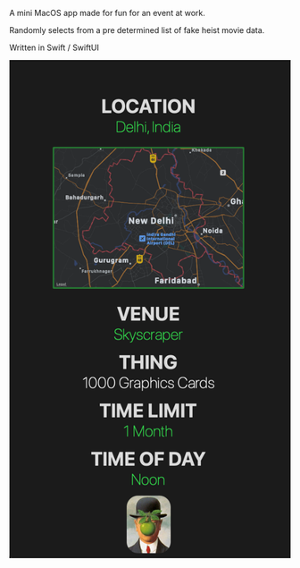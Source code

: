A mini MacOS app made for fun for an event at work.

Randomly selects from a pre determined list of fake heist movie data.

Written in Swift / SwiftUI

![Image of the App](https://github.com/thingdeux/OneLastJob/raw/main/Static/Example.png)
